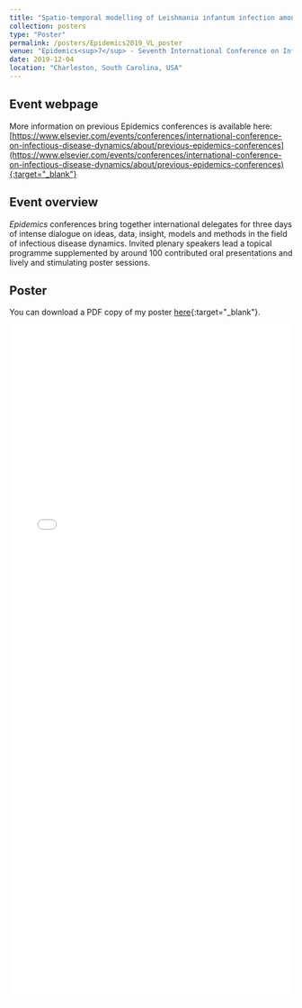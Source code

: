 ```yaml
---
title: "Spatio-temporal modelling of Leishmania infantum infection among domestic dogs in rural Brazil"
collection: posters
type: "Poster"
permalink: /posters/Epidemics2019_VL_poster
venue: "Epidemics<sup>7</sup> - Seventh International Conference on Infectious Disease"
date: 2019-12-04
location: "Charleston, South Carolina, USA"
---
```


## Event webpage

More information on previous Epidemics conferences is available here: [https://www.elsevier.com/events/conferences/international-conference-on-infectious-disease-dynamics/about/previous-epidemics-conferences](https://www.elsevier.com/events/conferences/international-conference-on-infectious-disease-dynamics/about/previous-epidemics-conferences){:target="_blank"}

## Event overview

*Epidemics* conferences bring together international delegates for three days of intense dialogue on ideas, data, insight, models and methods in the field of infectious disease dynamics. Invited plenary speakers lead a topical programme supplemented by around 100 contributed oral presentations and lively and stimulating poster sessions.

## Poster
You can download a PDF copy of my poster [here](/files/Posters/EdHill_Epidemics2019_VisceralLeishModelPoster.pdf){:target="_blank"}.
<iframe src="/files/Posters/EdHill_Epidemics2019_VisceralLeishModelPoster.pdf" width="100%" height="1200" frameborder="no" border="0" marginwidth="0" marginheight="0"></iframe>
